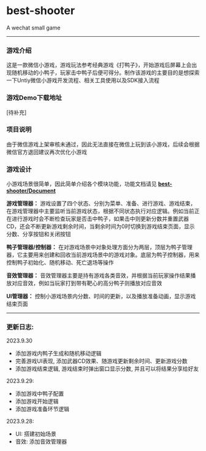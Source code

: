 # best-shooter
A wechat small game

---

### 游戏介绍
这是一款微信小游戏，游戏玩法参考经典游戏《打鸭子》，开始游戏后屏幕上会出现随机移动的小鸭子，玩家击中鸭子后便可得分。制作该游戏的主要目的是想探索一下Untiy微信小游戏开发流程、相关工具使用以及SDK接入流程

### 游戏Demo下载地址
[待补充]

### 项目说明
由于微信游戏上架审核未通过，因此无法直接在微信上玩到该小游戏，后续会根据微信官方退回建议再次优化小游戏

### 游戏设计
小游戏场景很简单，因此简单介绍各个模块功能，功能文档请见 **[best-shooter/Document](./Document)**

**游戏管理器：** 游戏设置了四个状态、分别为菜单、准备、进行游戏、游戏结束，在游戏管理器中主要监听当前游戏状态，根据不同状态执行对应逻辑。例如当前正在进行游戏时会不断检查玩家是否击中鸭子，如果击中则更新分数并重置武器CD，还会不断更新游戏剩余时间，当剩余时间为0时切换到游戏结束页面，显示分数、分享按钮和关闭按钮

**鸭子管理器/控制器：** 在对游戏场景中对象处理方面分为两层，顶层为鸭子管理器，它主要用来创建和回收当前游戏场景中的游戏对象。底层为鸭子控制器，用来控制鸭子初始化、随机移动、死亡退场等操作

**音效管理器：** 音效管理器主要是持有游戏各类音效，并根据当前玩家操作结果播放对应音效，例如当玩家打到带有靶心的高分鸭子则播放对应音效

**UI管理器：** 控制小游戏场景内分数、时间的更新，以及播放准备动画，显示游戏结束页面




---

### 更新日志:

2023.9.30
- 添加游戏内鸭子生成和随机移动逻辑
- 完善游戏UI表现, 添加武器CD效果、随游戏更新剩余时间、更新游戏分数
- 添加游戏结束逻辑, 游戏结束时弹出窗口显示分数, 并且可以将结果分享给好友

2023.9.29:
- 添加游戏中鸭子配置 
- 添加游戏开始逻辑
- 添加游戏准备环节逻辑

2023.9.28:
- UI: 搭建初始场景
- 音效: 添加音效管理器